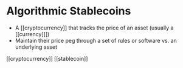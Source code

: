 # Algorithmic Stablecoins
- A [[cryptocurrency]] that tracks the price of an asset (usually a [[currency]]])
- Maintain their price peg through a set of rules or software vs. an underlying asset

[[cryptocurrency]] [[stablecoin]]